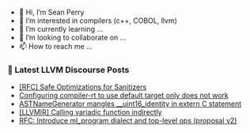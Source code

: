 - 👋 Hi, I’m Sean Perry
- 👀 I’m interested in compilers (c++, COBOL, llvm)
- 🌱 I’m currently learning ...
- 💞️ I’m looking to collaborate on ...
- 📫 How to reach me ...

<!---
s66perry/s66perry is a ✨ special ✨ repository because its `README.md` (this file) appears on your GitHub profile.
You can click the Preview link to take a look at your changes.
--->
### 📕 Latest LLVM Discourse Posts

<!-- DISCOURSE-LLVM:START -->
- [[RFC] Safe Optimizations for Sanitizers](https://discourse.llvm.org/t/rfc-safe-optimizations-for-sanitizers/62729#post_1)
- [Configuring compiler-rt to use default target only does not work](https://discourse.llvm.org/t/configuring-compiler-rt-to-use-default-target-only-does-not-work/62727#post_1)
- [ASTNameGenerator mangles __uint16_identity in extern C statement](https://discourse.llvm.org/t/astnamegenerator-mangles-uint16-identity-in-extern-c-statement/62724#post_1)
- [[LLVMIR] Calling variadic function indirectly](https://discourse.llvm.org/t/llvmir-calling-variadic-function-indirectly/62672#post_5)
- [RFC: Introduce ml_program dialect and top-level ops &lpar;proposal v2&rpar;](https://discourse.llvm.org/t/rfc-introduce-ml-program-dialect-and-top-level-ops-proposal-v2/60907?page=3#post_55)
<!-- DISCOURSE-LLVM:END -->
